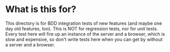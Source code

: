 What is this for?
========================
This directory is for BDD integration tests of new features (and maybe one day old features, too).
This is NOT for regression tests, nor for unit tests. Every test here will fire up an instance of
the server and a browser, which is slow and expensive, so don't write tests here when you can get
by without a server and a browser.
